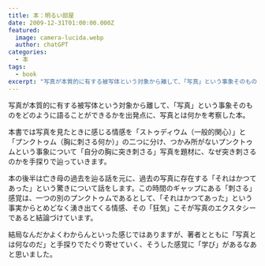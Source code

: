```yaml
---
title: 本：明るい部屋
date: 2009-12-31T01:00:00.000Z
featured:
  image: camera-lucida.webp
  author: chatGPT
categories:
  - 本
tags:
  - book
excerpt: "写真が本質的に有する被写体という対象から離して、「写真」という事象そのものをどのように語ることができるかを出発点に、写真とは何かを考察した本。"
---
```


写真が本質的に有する被写体という対象から離して、「写真」という事象そのものをどのように語ることができるかを出発点に、写真とは何かを考察した本。

本書では写真を見たときに感じる情感を「ストゥディウム（一般的関心）」と「プンクトゥム（胸に刺さる何か）」の二つに分け、つかみ所がないプンクトゥムという事象について「自分の胸に突き刺さる」写真を題材に、なぜ突き刺さるのかを手探りで辿っていきます。

本の後半は亡き母の過去を辿る話を元に、過去の写真に存在する「それはかつてあった」という驚きについて話をします。この時間のギャップにある「刺さる」感覚は、一つの別のプンクトゥムであるとして、「それはかつてあった」という事実からとめどなく湧き出てくる情感、その「狂気」こそが写真のエクスタシーであると結論づけています。

結局なんだかよくわからんといった感じではありますが、著者とともに「写真とは何なのだ」と手探りでたぐり寄せていく、そうした感覚に「学び」があるなあと思いました。
